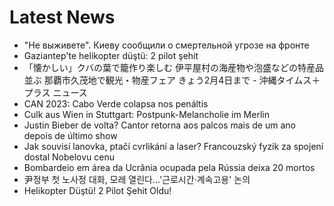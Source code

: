 # Latest News
-  "Не выживете". Киеву сообщили о смертельной угрозе на фронте
-  Gaziantep'te helikopter düştü: 2 pilot şehit
-  「懐かしい」クバの葉で籠作り楽しむ 伊平屋村の海産物や泡盛などの特産品並ぶ 那覇市久茂地で観光・物産フェア きょう2月4日まで - 沖縄タイムス＋プラス ニュース
-  CAN 2023: Cabo Verde colapsa nos penáltis
-  Culk aus Wien in Stuttgart: Postpunk-Melancholie im Merlin
-  Justin Bieber de volta? Cantor retorna aos palcos mais de um ano depois de último show
-  Jak souvisí lanovka, ptačí cvrlikání a laser? Francouzský fyzik za spojení dostal Nobelovu cenu
-  Bombardeio em área da Ucrânia ocupada pela Rússia deixa 20 mortos
-  尹정부 첫 노사정 대화, 모레 열린다…'근로시간·계속고용' 논의
-  Helikopter Düştü! 2 Pilot Şehit Oldu!
